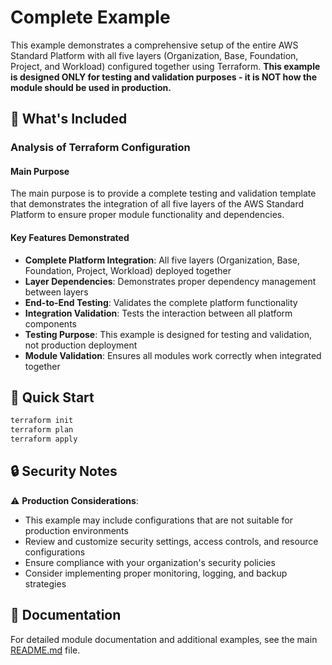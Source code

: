 # Complete Example

This example demonstrates a comprehensive setup of the entire AWS Standard Platform with all five layers (Organization, Base, Foundation, Project, and Workload) configured together using Terraform. **This example is designed ONLY for testing and validation purposes - it is NOT how the module should be used in production.**

## 🔧 What's Included

### Analysis of Terraform Configuration

#### Main Purpose
The main purpose is to provide a complete testing and validation template that demonstrates the integration of all five layers of the AWS Standard Platform to ensure proper module functionality and dependencies.

#### Key Features Demonstrated
- **Complete Platform Integration**: All five layers (Organization, Base, Foundation, Project, Workload) deployed together
- **Layer Dependencies**: Demonstrates proper dependency management between layers
- **End-to-End Testing**: Validates the complete platform functionality
- **Integration Validation**: Tests the interaction between all platform components
- **Testing Purpose**: This example is designed for testing and validation, not production deployment
- **Module Validation**: Ensures all modules work correctly when integrated together

## 🚀 Quick Start

```bash
terraform init
terraform plan
terraform apply
```

## 🔒 Security Notes

⚠️ **Production Considerations**: 
- This example may include configurations that are not suitable for production environments
- Review and customize security settings, access controls, and resource configurations
- Ensure compliance with your organization's security policies
- Consider implementing proper monitoring, logging, and backup strategies

## 📖 Documentation

For detailed module documentation and additional examples, see the main [README.md](../../README.md) file.

